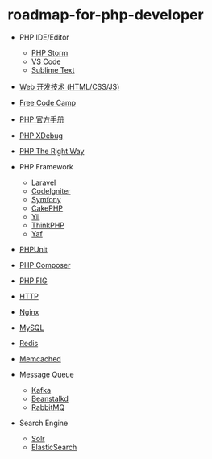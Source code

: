 # roadmap-for-php-developer

- PHP IDE/Editor

  - [PHP Storm](https://www.jetbrains.com/phpstorm/)
  - [VS Code](https://code.visualstudio.com/)
  - [Sublime Text](https://www.sublimetext.com/)

- [Web 开发技术 (HTML/CSS/JS)](https://developer.mozilla.org/zh-CN/docs/Web)

- [Free Code Camp](https://www.freecodecamp.org/)

- [PHP 官方手册](https://www.php.net/manual/zh/)

- [PHP XDebug](https://xdebug.org/)

- [PHP The Right Way](https://phptherightway.com/)

- PHP Framework

  - [Laravel](https://laravel.com/)
  - [CodeIgniter](https://www.codeigniter.com/)
  - [Symfony](https://symfony.com/)
  - [CakePHP](https://cakephp.org/)
  - [Yii](https://www.yiiframework.com/)
  - [ThinkPHP](http://www.thinkphp.cn/)
  - [Yaf](https://www.php.net/manual/zh/book.yaf.php)

- [PHPUnit](https://phpunit.de/)

- [PHP Composer](https://getcomposer.org/)

- [PHP FIG](https://www.php-fig.org/)

- [HTTP](https://developer.mozilla.org/zh-CN/docs/Web/HTTP)

- [Nginx](https://nginx.org/en/)

- [MySQL](https://dev.mysql.com/doc/refman/8.0/en/)

- [Redis](https://redis.io/)

- [Memcached](https://memcached.org/)

- Message Queue
    - [Kafka](https://kafka.apache.org/)
    - [Beanstalkd](https://beanstalkd.github.io/)
    - [RabbitMQ](https://www.rabbitmq.com/)

- Search Engine
    - [Solr](https://lucene.apache.org/solr/)
    - [ElasticSearch](https://www.elastic.co/guide/index.html)
